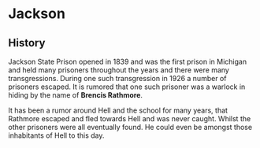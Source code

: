 # Jackson
## History

Jackson State Prison opened in 1839 and was the first prison in Michigan and held many prisoners throughout
the years and there were many transgressions. During one such transgression in 1926 a number
of prisoners escaped. It is rumored that one such prisoner was a warlock in hiding by the name of **Brencis Rathmore**.

It has been a rumor around Hell and the school for many years, that Rathmore escaped and fled towards Hell and 
was never caught. Whilst the other prisoners were all eventually found. He could even be amongst those inhabitants
of Hell to this day.
